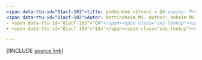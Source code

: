 ```yaml
---
<span data-ttu-id="81acf-101">title: podmíněné větvení v Q# popisu: Přečtěte si o podmíněné větviing a příkazu IF v Q# programovacím jazyce.</span><span class="sxs-lookup"><span data-stu-id="81acf-101">title: "Conditional branching in Q#" description: Learn about conditional branching and the 'if' statement in the Q# programming language.</span></span>
<span data-ttu-id="81acf-102">Autor: bettinaheim MS. Author: beheim MS. Date: 10/07/2020 MS. téma: UID odkazu: Microsoft.. qsharp. conditionalbranching No-Loc:</span><span class="sxs-lookup"><span data-stu-id="81acf-102">author: bettinaheim ms.author: beheim ms.date: 10/07/2020 ms.topic: reference uid: microsoft.quantum.qsharp.conditionalbranching no-loc:</span></span>
- <span data-ttu-id="81acf-103">"Q#"</span><span class="sxs-lookup"><span data-stu-id="81acf-103">"Q#"</span></span>
- <span data-ttu-id="81acf-104">"$$v"</span><span class="sxs-lookup"><span data-stu-id="81acf-104">"$$v"</span></span>

---
```


<!---
# Conditional branching in Q#
-->

[!INCLUDE [source link](~/includes/qsharp-language/Specifications/Language/2_Statements/ConditionalBranching.md)]

